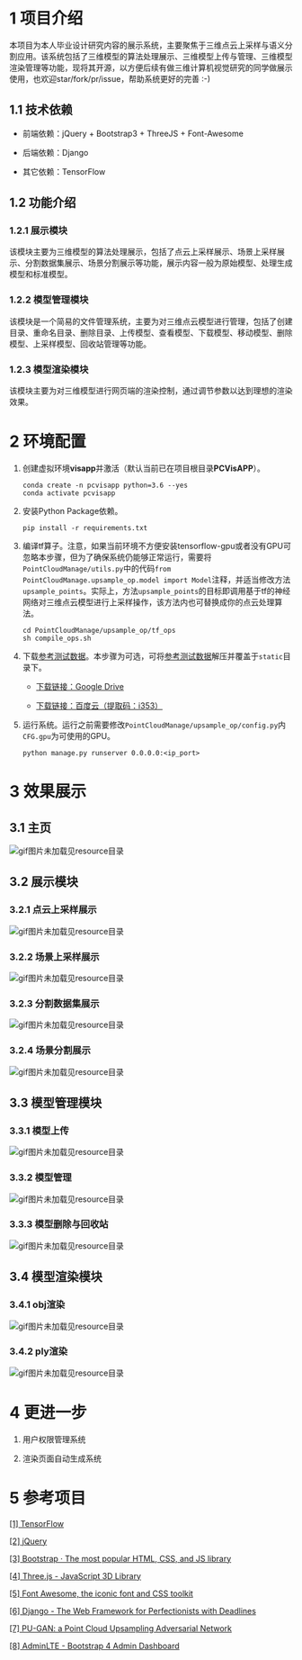 # 1 项目介绍

本项目为本人毕业设计研究内容的展示系统，主要聚焦于三维点云上采样与语义分割应用。该系统包括了三维模型的算法处理展示、三维模型上传与管理、三维模型渲染管理等功能，现将其开源，以方便后续有做三维计算机视觉研究的同学做展示使用，也欢迎star/fork/pr/issue，帮助系统更好的完善 :-)

## 1.1 技术依赖

- 前端依赖：jQuery + Bootstrap3 + ThreeJS + Font-Awesome

- 后端依赖：Django

- 其它依赖：TensorFlow

## 1.2 功能介绍

### 1.2.1 展示模块

该模块主要为三维模型的算法处理展示，包括了点云上采样展示、场景上采样展示、分割数据集展示、场景分割展示等功能，展示内容一般为原始模型、处理生成模型和标准模型。

### 1.2.2 模型管理模块

该模块是一个简易的文件管理系统，主要为对三维点云模型进行管理，包括了创建目录、重命名目录、删除目录、上传模型、查看模型、下载模型、移动模型、删除模型、上采样模型、回收站管理等功能。

### 1.2.3 模型渲染模块

该模块主要为对三维模型进行网页端的渲染控制，通过调节参数以达到理想的渲染效果。

# 2 环境配置

1. 创建虚拟环境**visapp**并激活（默认当前已在项目根目录**PCVisAPP**）。

    ```shell
    conda create -n pcvisapp python=3.6 --yes
    conda activate pcvisapp
    ```

2. 安装Python Package依赖。

    ```shell
    pip install -r requirements.txt
    ```

3. 编译tf算子。注意，如果当前环境不方便安装tensorflow-gpu或者没有GPU可忽略本步骤，但为了确保系统仍能够正常运行，需要将`PointCloudManage/utils.py`中的代码`from PointCloudManage.upsample_op.model import Model`注释，并适当修改方法`upsample_points`。实际上，方法`upsample_points`的目标即调用基于tf的神经网络对三维点云模型进行上采样操作，该方法内也可替换成你的点云处理算法。

    ```shell
    cd PointCloudManage/upsample_op/tf_ops
    sh compile_ops.sh
    ```

4. 下载[参考测试数据](https://drive.google.com/file/d/1hb78WSrDIp2GRBp63lhRISAsDxK-y7_o/view?usp=sharing)。本步骤为可选，可将[参考测试数据](https://drive.google.com/file/d/1hb78WSrDIp2GRBp63lhRISAsDxK-y7_o/view?usp=sharing)解压并覆盖于`static`目录下。

    - [下载链接：Google Drive](https://drive.google.com/file/d/1hb78WSrDIp2GRBp63lhRISAsDxK-y7_o/view?usp=sharing)

    - [下载链接：百度云（提取码：i353）](https://pan.baidu.com/s/1vbjg-n5-DBMyE-55gNg6jw)

5. 运行系统。运行之前需要修改`PointCloudManage/upsample_op/config.py`内`CFG.gpu`为可使用的GPU。

    ```shell
    python manage.py runserver 0.0.0.0:<ip_port>
    ```

# 3 效果展示

## 3.1 主页

![gif图片未加载见resource目录](./resource/index.gif)

## 3.2 展示模块

### 3.2.1 点云上采样展示

![gif图片未加载见resource目录](./resource/pcupsample.gif)

### 3.2.2 场景上采样展示

![gif图片未加载见resource目录](./resource/sceneupsample.gif)

### 3.2.3 分割数据集展示

![gif图片未加载见resource目录](./resource/segdataset.gif)

### 3.2.4 场景分割展示

![gif图片未加载见resource目录](./resource/sceneseg.gif)

## 3.3 模型管理模块

### 3.3.1 模型上传

![gif图片未加载见resource目录](./resource/mypcbase-upload.gif)

### 3.3.2 模型管理

![gif图片未加载见resource目录](./resource/mypcbase-file-manage.gif)

### 3.3.3 模型删除与回收站

![gif图片未加载见resource目录](./resource/mypcbase-file-delete.gif)

## 3.4 模型渲染模块

### 3.4.1 obj渲染

![gif图片未加载见resource目录](./resource/mypcbase-vis-obj.gif)

### 3.4.2 ply渲染

![gif图片未加载见resource目录](./resource/mypcbase-vis-ply.gif)

# 4 更进一步

1. 用户权限管理系统

2. 渲染页面自动生成系统

# 5 参考项目

[[1] TensorFlow](https://www.tensorflow.org/)

[[2] jQuery](https://jquery.com/)

[[3] Bootstrap · The most popular HTML, CSS, and JS library](https://getbootstrap.com/)

[[4] Three.js - JavaScript 3D Library](https://threejs.org/)

[[5] Font Awesome, the iconic font and CSS toolkit](https://fontawesome.com/v4/)

[[6] Django - The Web Framework for Perfectionists with Deadlines](https://www.djangoproject.com/)

[[7] PU-GAN: a Point Cloud Upsampling Adversarial Network](https://github.com/liruihui/PU-GAN)

[[8] AdminLTE - Bootstrap 4 Admin Dashboard](https://github.com/ColorlibHQ/AdminLTE)
